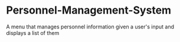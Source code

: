 # Personnel-Management-System
A menu that manages personnel information given a user's input and displays a list of them

